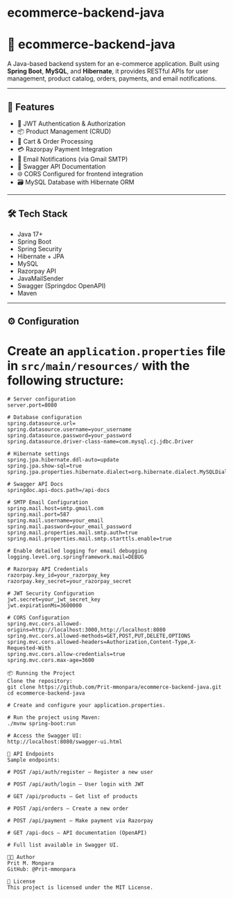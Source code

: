 # ecommerce-backend-java

# 🛒 ecommerce-backend-java

A Java-based backend system for an e-commerce application. Built using **Spring Boot**, **MySQL**, and **Hibernate**, it provides RESTful APIs for user management, product catalog, orders, payments, and email notifications.

---

## 🚀 Features

- 🔐 JWT Authentication & Authorization  
- 📦 Product Management (CRUD)  
- 🛒 Cart & Order Processing  
- 💳 Razorpay Payment Integration  
- 📧 Email Notifications (via Gmail SMTP)  
- 🧾 Swagger API Documentation  
- 🌐 CORS Configured for frontend integration  
- 🗃️ MySQL Database with Hibernate ORM  

---

## 🛠️ Tech Stack

- Java 17+  
- Spring Boot  
- Spring Security  
- Hibernate + JPA  
- MySQL  
- Razorpay API  
- JavaMailSender  
- Swagger (Springdoc OpenAPI)  
- Maven  

---

## ⚙️ Configuration

# Create an `application.properties` file in `src/main/resources/` with the following structure:

```properties
# Server configuration
server.port=8080

# Database configuration
spring.datasource.url=
spring.datasource.username=your_username
spring.datasource.password=your_password
spring.datasource.driver-class-name=com.mysql.cj.jdbc.Driver

# Hibernate settings
spring.jpa.hibernate.ddl-auto=update
spring.jpa.show-sql=true
spring.jpa.properties.hibernate.dialect=org.hibernate.dialect.MySQLDialect

# Swagger API Docs
springdoc.api-docs.path=/api-docs

# SMTP Email Configuration
spring.mail.host=smtp.gmail.com
spring.mail.port=587
spring.mail.username=your_email
spring.mail.password=your_email_password
spring.mail.properties.mail.smtp.auth=true
spring.mail.properties.mail.smtp.starttls.enable=true

# Enable detailed logging for email debugging
logging.level.org.springframework.mail=DEBUG

# Razorpay API Credentials
razorpay.key_id=your_razorpay_key
razorpay.key_secret=your_razorpay_secret

# JWT Security Configuration
jwt.secret=your_jwt_secret_key
jwt.expirationMs=3600000

# CORS Configuration
spring.mvc.cors.allowed-origins=http://localhost:3000,http://localhost:8080
spring.mvc.cors.allowed-methods=GET,POST,PUT,DELETE,OPTIONS
spring.mvc.cors.allowed-headers=Authorization,Content-Type,X-Requested-With
spring.mvc.cors.allow-credentials=true
spring.mvc.cors.max-age=3600

📦 Running the Project
Clone the repository:
git clone https://github.com/Prit-mmonpara/ecommerce-backend-java.git
cd ecommerce-backend-java

# Create and configure your application.properties.

# Run the project using Maven:
./mvnw spring-boot:run

# Access the Swagger UI:
http://localhost:8080/swagger-ui.html

📂 API Endpoints
Sample endpoints:

# POST /api/auth/register – Register a new user

# POST /api/auth/login – User login with JWT

# GET /api/products – Get list of products

# POST /api/orders – Create a new order

# POST /api/payment – Make payment via Razorpay

# GET /api-docs – API documentation (OpenAPI)

# Full list available in Swagger UI.

👨‍💻 Author
Prit M. Monpara
GitHub: @Prit-mmonpara

📄 License
This project is licensed under the MIT License.
